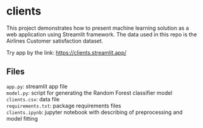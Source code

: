 # clients
This project demonstrates how to present machine learning solution as a web application using Streamlit framework. The data used in this repo is the Airlines Customer satisfaction dataset.

Try app by the link: https://clients.streamlit.app/

## Files
`app.py`: streamlit app file<br>
`model.py`: script for generating the Random Forest classifier model<br>
`clients.csv`: data file<br>
`requirements.txt`: package requirements files<br>
`clients.ipynb`: jupyter notebook with describing of preprocessing and model fitting<br>
